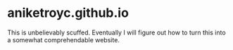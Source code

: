 # aniketroyc.github.io
This is unbelievably scuffed. Eventually I will figure out how to turn this into a somewhat comprehendable website.